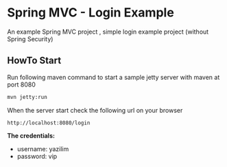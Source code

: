 # Spring MVC - Login Example
An example Spring MVC project , simple login example project (without Spring Security)   

## HowTo Start
Run following maven command to start a sample jetty server with maven at port 8080
```bash
mvn jetty:run
```
When the server start check the following url on your browser
```
http://localhost:8080/login
```
**The credentials:**
* username: yazilim
* password: vip